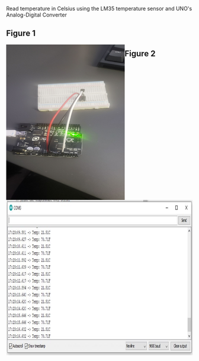 Read temperature in Celsius using the LM35 temperature sensor and UNO's Analog-Digital Converter
## Figure 1
<img align="left" alt="Figure 1" width="320px" height="420px" src="./Figure1.jpeg"/>

## Figure 2
<img align="right" alt="Figure 2" width="520px" height="420px" src="./Figure2.jpeg"/>
